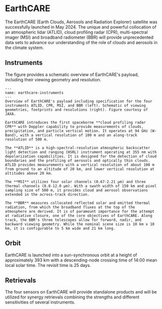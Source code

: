 # EarthCARE

The EarthCARE (Earth Clouds, Aerosols and Radiation Explorer) satellite was successfully launched in May 2024. The unique and powerful collocation of an atmospheric lidar (ATLID), cloud profiling radar (CPR), multi-spectral imager (MSI) and broadband radiometer (BBR) will provide unprecedented data sets to advance our understanding of the role of clouds and aerosols in the climate system. 

## Instruments
The figure provides a schematic overview of EarthCARE's payload, including their viewing geometry and resolution.

```{figure} ../figures/earthcare.png
---
name: earthcare-instruments
---
Overview of EarthCARE's payload including specification for the four instruments ATLID, CPR, MSI, and BBR (left). Schematic of viewing geometries, footprints and resolutions (right). Figure courtesy of JAXA.
```

```{dropdown} Cloud profiling radar (CPR)
EarthCARE introduces the first spaceborne **cloud profiling radar CPR** with Doppler capability to provide measurements of clouds, precipitation, and particle vertical motion. It operates at 94 GHz (W-Band), with a vertical resolution of 100 m and an along-track resolution of 500 m.
```

```{dropdown} Atmospheric lidar (ATLID)
The **ATLID** is a high-spectral-resolution atmospheric backscatter light detection and ranging (HSRL) instrument operating at 355 nm with depolarization capabilities. It is designed for the detection of cloud boundaries and the profiling of aerosols and optically thin clouds. ATLID provides measurements with a vertical resolution of about 100 m from ground to an altitude of 20 km, and lower vertical resolution at altitudes above 20 km.
```

```{dropdown} Multi-spectral imager (MSI)
The **MSI** utilizes four solar channels (0.67-2.21 μm) and three thermal channels (8.8-12.0 μm). With a swath width of 150 km and pixel sampling size of 500 m, it provides cloud and aerosol observations extended in the across-track direction.
```

```{dropdown} Broadband radiometer (BBR)
The **BBR** measures collocated reflected solar and emitted thermal radiation, from which the broadband fluxes at the top of the atmosphere are derived. It is of paramount importance for the attempt at radiative closure, one of the core objectives of EarthCARE. Along track, the BBR's three telescopes allow for forward, nadir, and backward viewing geometry. While the nominal scene size is 10 km x 10 km, it is configurable to 5 km wide and 21 km long.
```


## Orbit
EarthCARE is launched into a sun-synchronous orbit at a height of approximately 393 km with a descending-node crossing time of 14:00 mean local solar time. The revisit time is 25 days.

## Retrievals

The four sensors on EarthCARE will provide standalone products and will be utilized for synergy retrievals combining the strengths and different sensitivities of several instruments. 


